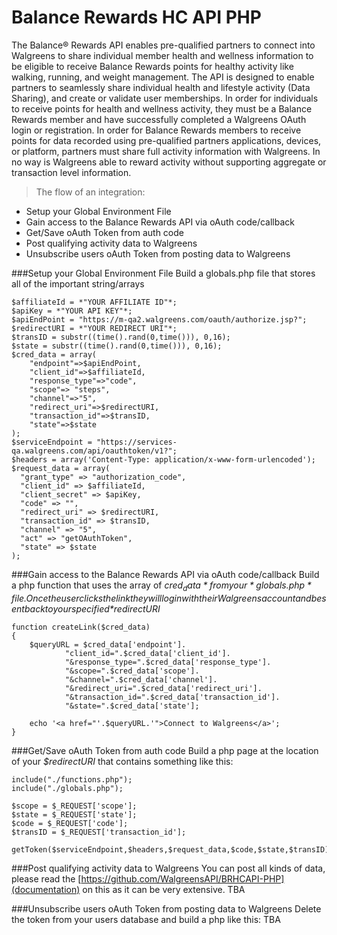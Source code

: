 Balance Rewards HC API PHP
=========

The Balance® Rewards API enables pre-qualified partners to connect into Walgreens to share 
individual member health and wellness information to be eligible to receive Balance Rewards points 
for healthy activity like walking, running, and weight management.
The API is designed to enable partners to seamlessly share individual health and lifestyle activity (Data 
Sharing), and create or validate user memberships. In order for individuals to receive points for health 
and wellness activity, they must be a Balance Rewards member and have successfully completed a 
Walgreens OAuth login or registration.
In order for Balance Rewards members to receive points for data recorded using pre-qualified partners 
applications, devices, or platform, partners must share full activity information with Walgreens. In no 
way is Walgreens able to reward activity without supporting aggregate or transaction level information.

> The flow of an integration:
  * Setup your Global Environment File
  * Gain access to the Balance Rewards API via oAuth code/callback
  * Get/Save oAuth Token from auth code
  * Post qualifying activity data to Walgreens
  * Unsubscribe users oAuth Token from posting data to Walgreens

###Setup your Global Environment File
Build a globals.php file that stores all of the important string/arrays

    $affiliateId = *"YOUR AFFILIATE ID"*;
    $apiKey = *"YOUR API KEY"*;
    $apiEndPoint = "https://m-qa2.walgreens.com/oauth/authorize.jsp?";
    $redirectURI = *"YOUR REDIRECT URI"*;
    $transID = substr((time().rand(0,time())), 0,16);
    $state = substr((time().rand(0,time())), 0,16);
    $cred_data = array(
        "endpoint"=>$apiEndPoint,
        "client_id"=>$affiliateId,
        "response_type"=>"code",
        "scope"=> "steps",
        "channel"=>"5",
        "redirect_uri"=>$redirectURI,
        "transaction_id"=>$transID,
        "state"=>$state
    );
    $serviceEndpoint = "https://services-qa.walgreens.com/api/oauthtoken/v1?";
    $headers = array('Content-Type: application/x-www-form-urlencoded');
    $request_data = array(
      "grant_type" => "authorization_code",
      "client_id" => $affiliateId,
      "client_secret" => $apiKey,
      "code" => "",
      "redirect_uri" => $redirectURI,
      "transaction_id" => $transID,
      "channel" => "5",
      "act" => "getOAuthToken",
      "state" => $state
    );
   
###Gain access to the Balance Rewards API via oAuth code/callback
Build a php function that uses the array of *$cred_data* from your *globals.php* file. Once the user clicks the link they will login with their Walgreens account and be sent back to your specified *$redirectURI*

    function createLink($cred_data)
    {
    	$queryURL = $cred_data['endpoint'].
    			"client_id=".$cred_data['client_id'].
    			"&response_type=".$cred_data['response_type'].
    			"&scope=".$cred_data['scope'].
    			"&channel=".$cred_data['channel'].
    			"&redirect_uri=".$cred_data['redirect_uri'].
    			"&transaction_id=".$cred_data['transaction_id'].
    			"&state=".$cred_data['state'];	
    	
    	echo '<a href="'.$queryURL.'">Connect to Walgreens</a>';
    }
    
###Get/Save oAuth Token from auth code
Build a php page at the location of your *$redirectURI* that contains something like this:
    
    include("./functions.php");
    include("./globals.php");
    
    $scope = $_REQUEST['scope'];
    $state = $_REQUEST['state'];
    $code = $_REQUEST['code'];
    $transID = $_REQUEST['transaction_id'];
    
    getToken($serviceEndpoint,$headers,$request_data,$code,$state,$transID);

###Post qualifying activity data to Walgreens
You can post all kinds of data, please read the [https://github.com/WalgreensAPI/BRHCAPI-PHP](documentation) on this as it can be very extensive.
	TBA

###Unsubscribe users oAuth Token from posting data to Walgreens
Delete the token from your users database and build a php like this:
	TBA
